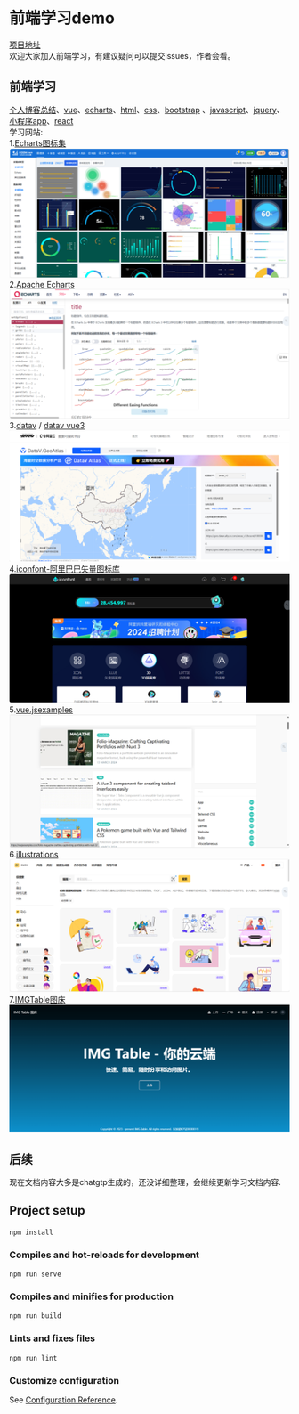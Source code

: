 # 前端学习demo
[项目地址](https://yangruici.github.io/web-demo/)  
欢迎大家加入前端学习，有建议疑问可以提交issues，作者会看。

## 前端学习
[个人博客总结](public/markdown/javascript.md)、[vue](public/markdown/vue.md)、[echarts](public/markdown/echarts.md)、[html](public/markdown/html.md)、[css](public/markdown/css.md)、[bootstrap](public/markdown/bootstrap.md) 、[javascript](public/markdown/javascript.md)、[jquery](public/markdown/javascript.md)、 [小程序app](public/markdown/app.md)、[react](public/markdown/react.md)  
学习网站:  
1.[Echarts图标集](https://www.isqqw.com)
![img.png](imges/img.png)
2.[Apache Echarts](https://echarts.apache.org/zh/option.html#title)
![img2.png](imges/img2.png)  
3.[datav](https://www.yuque.com/datav-doc/zh) /  [datav vue3](https://datav-vue3.netlify.app/Guide/Guide.html)
![img.png](imges/img3.png)
4.[iconfont-阿里巴巴矢量图标库](https://www.iconfont.cn/)  
![img4.png](imges/img4.png)
5.[vue.jsexamples](https://vuejsexamples.com/)  
![img5.png](imges/img5.png)
6.[illustrations](https://igoutu.cn/illustrations/animated--y)
![img6.png](imges/img6.png)
7.[IMGTable图床](https://imgtbl.com/)
![img7.png](imges/img7.png)
## 后续
现在文档内容大多是chatgtp生成的，还没详细整理，会继续更新学习文档内容.


## Project setup
```
npm install
```

### Compiles and hot-reloads for development
```
npm run serve
```

### Compiles and minifies for production
```
npm run build
```

### Lints and fixes files
```
npm run lint
```

### Customize configuration
See [Configuration Reference](https://cli.vuejs.org/config/).


